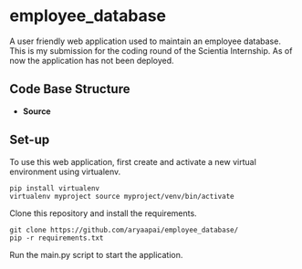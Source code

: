 # employee_database
A user friendly web application used to maintain an employee database. This is my submission for the coding round of the Scientia Internship. As of now the application has not been deployed.

## Code Base Structure ##
+ **Source**

## Set-up ##
To use this web application, first create and activate a new virtual environment using virtualenv.
```
pip install virtualenv
virtualenv myproject source myproject/venv/bin/activate
```
Clone this repository and install the requirements.
```
git clone https://github.com/aryaapai/employee_database/
pip -r requirements.txt
```
Run the main.py script to start the application. 
